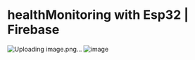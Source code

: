 # healthMonitoring with Esp32 | Firebase
![Uploading image.png…]()
![image](https://user-images.githubusercontent.com/72384844/144801573-8e673d79-881c-4096-bbdb-8e6818ff4fea.png)


